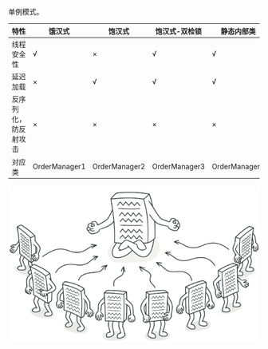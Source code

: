 单例模式。

| 特性         | 饿汉式           | 饱汉式           | 饱汉式-双检锁       | 静态内部类         | 枚举单例（推荐）      |
|------------|---------------|---------------|---------------|---------------|---------------|
| 线程安全性      | √             | ×             | √             | √             | √             |
| 延迟加载       | ×             | √             | √             | √             | ×             |
| 反序列化，防反射攻击 | ×             | ×             | ×             | ×             | √             |
| 对应类        | OrderManager1 | OrderManager2 | OrderManager3 | OrderManager4 | OrderManager5 |


![](../../../../../../images/1-5.png)